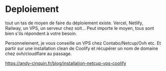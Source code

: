 # Deploiement

tout un tas de moyen de faire du déploiement existe. Vercel, Netlify, Railway, un VPS, un serveur chez soit...
Peut importe le moyen, tous sont bien s'ils répondent à votre besoin.

Personnelement, je vous conseille un VPS chez Contabo/Netcup/Ovh etc.
Et partir sur une installation clean de Coolify et récupérer un nom de domaine chez ovh/cloudflare au passage.

<https://andy-cinquin.fr/blog/installation-netcup-vps-coolify>
